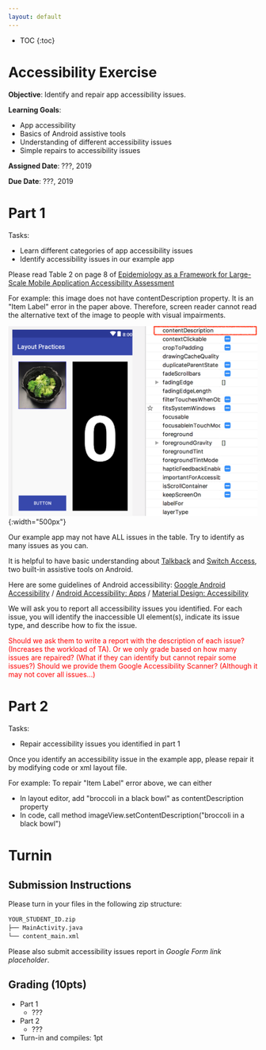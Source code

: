 ```yaml
---
layout: default
---
```


* TOC
{:toc}

# Accessibility Exercise

**Objective**: Identify and repair app accessibility issues.

**Learning Goals**:
- App accessibility
- Basics of Android assistive tools
- Understanding of different accessibility issues
- Simple repairs to accessibility issues

**Assigned Date**: ???, 2019

**Due Date**: ???, 2019

# Part 1

Tasks:
- Learn different categories of app accessibility issues
- Identify accessibility issues in our example app

Please read Table 2 on page 8 of [Epidemiology as a Framework for Large-Scale Mobile Application Accessibility Assessment](https://xiaoyizhang.me/assets/Paper/ASSETS_2017_Epidemiology.pdf)

For example: this image does not have contentDescription property. It is an "Item Label" error in the paper above. Therefore, screen reader cannot read the alternative text of the image to people with visual impairments.

![Screenshot of an image without contentDescription property in layout editor](accessibility-img/1.png){:width="500px"}

Our example app may not have ALL issues in the table. Try to identify as many issues as you can.

It is helpful to have basic understanding about [Talkback](https://support.google.com/accessibility/android/answer/6283677?hl=en) and [Switch Access](https://support.google.com/accessibility/android/answer/6122836?hl=en), two built-in assistive tools on Android.

Here are some guidelines of Android accessibility:
[Google Android Accessibility](https://developer.android.com/guide/topics/ui/accessibility/) / [Android Accessibility: Apps](https://developer.android.com/guide/topics/ui/accessibility/apps) / [Material Design: Accessibility](https://material.io/design/usability/accessibility.html#composition)

We will ask you to report all accessibility issues you identified. For each issue, you will identify the inaccessible UI element(s), indicate its issue type, and describe how to fix the issue.

<span style="color:red">
Should we ask them to write a report with the description of each issue? (Increases the workload of TA). Or we only grade based on how many issues are repaired? (What if they can identify but cannot repair some issues?)
</span>

<span style="color:red">
Should we provide them Google Accessibility Scanner? (Although it may not cover all issues...)
</span>

# Part 2

Tasks:
- Repair accessibility issues you identified in part 1

Once you identify an accessibility issue in the example app, please repair it by modifying code or xml layout file.

For example: To repair "Item Label" error above, we can either
- In layout editor, add "broccoli in a black bowl" as contentDescription property 
- In code, call method imageView.setContentDescription("broccoli in a black bowl")

# Turnin
## Submission Instructions

Please turn in your files in the following zip structure:

```bash
YOUR_STUDENT_ID.zip
├── MainActivity.java
└── content_main.xml
```

Please also submit accessibility issues report in *Google Form link placeholder*.

## Grading (10pts)

- Part 1
  - ???
- Part 2
  - ???
- Turn-in and compiles: 1pt
